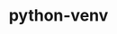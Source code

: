 ---
title: "python-venv"
layout: cache
categories: [package, develop-2025-03-16]
meta: {"compilers": ["apple-clang@=16.0.0", "cce@=18.0.0", "gcc@=10.5.0", "gcc@=11.1.0", "gcc@=11.4.0", "gcc@=12.3.0", "gcc@=13.2.0", "gcc@=13.3.0", "gcc@=7.5.0", "oneapi@=2024.2.1"], "num_specs": 42, "num_specs_by_stack": {"bootstrap-aarch64-darwin": 6, "bootstrap-x86_64-linux-gnu": 8, "build_systems": 1, "data-vis-sdk": 1, "developer-tools-aarch64-linux-gnu": 1, "developer-tools-darwin": 1, "developer-tools-x86_64_v3-linux-gnu": 1, "e4s": 6, "e4s-cray-rhel": 1, "e4s-neoverse-v2": 4, "e4s-oneapi": 5, "e4s-rocm-external": 1, "hep": 1, "ml-darwin-aarch64-mps": 4, "ml-linux-aarch64-cpu": 4, "ml-linux-aarch64-cuda": 4, "ml-linux-x86_64-cpu": 4, "ml-linux-x86_64-cuda": 4, "ml-linux-x86_64-rocm": 4, "radiuss": 3, "root": 42, "tutorial": 2}, "oss": ["centos7", "rhel8", "sequoia", "ubuntu18.04", "ubuntu20.04", "ubuntu22.04", "ubuntu24.04"], "platforms": ["darwin", "linux"], "stacks": ["bootstrap-aarch64-darwin", "bootstrap-x86_64-linux-gnu", "build_systems", "data-vis-sdk", "developer-tools-aarch64-linux-gnu", "developer-tools-darwin", "developer-tools-x86_64_v3-linux-gnu", "e4s", "e4s-cray-rhel", "e4s-neoverse-v2", "e4s-oneapi", "e4s-rocm-external", "hep", "ml-darwin-aarch64-mps", "ml-linux-aarch64-cpu", "ml-linux-aarch64-cuda", "ml-linux-x86_64-cpu", "ml-linux-x86_64-cuda", "ml-linux-x86_64-rocm", "radiuss", "root", "tutorial"], "targets": ["aarch64", "neoverse_v2", "x86_64_v3"], "versions": ["1.0"]}
spec_details: [{"compiler": "gcc@=11.4.0", "hash": "24m2i3toycc7csuub4mk6asvfkbghxo2", "os": "ubuntu22.04", "platform": "linux", "size": "-", "stacks": ["e4s", "root"], "target": "x86_64_v3", "variants": ["build_system=generic"], "versions": ["1.0"]}, {"compiler": "gcc@=10.5.0", "hash": "4tt66t4sl5lxgvk2bqr2ppgnl3jqyf7e", "os": "centos7", "platform": "linux", "size": "-", "stacks": ["developer-tools-x86_64_v3-linux-gnu", "root"], "target": "x86_64_v3", "variants": ["build_system=generic"], "versions": ["1.0"]}, {"compiler": "gcc@=11.4.0", "hash": "5465y42gmpvlxcfc54hpwbhx3p5qwi2w", "os": "ubuntu22.04", "platform": "linux", "size": "-", "stacks": ["e4s-neoverse-v2", "root"], "target": "neoverse_v2", "variants": ["build_system=generic"], "versions": ["1.0"]}, {"compiler": "gcc@=13.2.0", "hash": "5s364w2yme5qlveigb7xfodbtjo2ln6l", "os": "ubuntu24.04", "platform": "linux", "size": "-", "stacks": ["ml-linux-aarch64-cpu", "ml-linux-aarch64-cuda", "root"], "target": "aarch64", "variants": ["build_system=generic"], "versions": ["1.0"]}, {"compiler": "gcc@=13.2.0", "hash": "6qqemfy4o2i34unsjw6olnhfocnnknim", "os": "ubuntu24.04", "platform": "linux", "size": "-", "stacks": ["bootstrap-x86_64-linux-gnu", "root"], "target": "x86_64_v3", "variants": ["build_system=generic"], "versions": ["1.0"]}, {"compiler": "gcc@=11.4.0", "hash": "6wzw5qzdfnlenxw6rlfnwbaczrp36bac", "os": "ubuntu22.04", "platform": "linux", "size": "-", "stacks": ["hep", "root"], "target": "x86_64_v3", "variants": ["build_system=generic"], "versions": ["1.0"]}, {"compiler": "gcc@=13.2.0", "hash": "7o5ufanlzfncd2vobmbd4ogkvvbohw3w", "os": "ubuntu24.04", "platform": "linux", "size": "-", "stacks": ["bootstrap-x86_64-linux-gnu", "root"], "target": "x86_64_v3", "variants": ["build_system=generic"], "versions": ["1.0"]}, {"compiler": "gcc@=7.5.0", "hash": "a2ga2gp2vnhfdfjbbog3g74yksihziys", "os": "ubuntu18.04", "platform": "linux", "size": "-", "stacks": ["radiuss", "root"], "target": "x86_64_v3", "variants": ["build_system=generic"], "versions": ["1.0"]}, {"compiler": "gcc@=13.2.0", "hash": "a2jhqoxelicuczkajwfy5litbyk4ibgk", "os": "ubuntu24.04", "platform": "linux", "size": "-", "stacks": ["ml-linux-aarch64-cpu", "ml-linux-aarch64-cuda", "root"], "target": "aarch64", "variants": ["build_system=generic"], "versions": ["1.0"]}, {"compiler": "apple-clang@=16.0.0", "hash": "amkh6t57t3ledfxgykvxw2vg46sx6s2d", "os": "sequoia", "platform": "darwin", "size": "-", "stacks": ["bootstrap-aarch64-darwin", "root"], "target": "aarch64", "variants": ["build_system=generic"], "versions": ["1.0"]}, {"compiler": "gcc@=11.4.0", "hash": "aqpq7b36x6ef7pzjtsi3mia6sdu3fmag", "os": "ubuntu22.04", "platform": "linux", "size": "-", "stacks": ["e4s", "e4s-rocm-external", "root"], "target": "x86_64_v3", "variants": ["build_system=generic"], "versions": ["1.0"]}, {"compiler": "oneapi@=2024.2.1", "hash": "bz6n72niqtuxfihwjbru5spu5d44phbg", "os": "ubuntu22.04", "platform": "linux", "size": "-", "stacks": ["e4s-oneapi", "root"], "target": "x86_64_v3", "variants": ["build_system=generic"], "versions": ["1.0"]}, {"compiler": "oneapi@=2024.2.1", "hash": "c5v2xcly66pz3jmri32f4nfu7ftxpqfj", "os": "ubuntu22.04", "platform": "linux", "size": "-", "stacks": ["e4s-oneapi", "root"], "target": "x86_64_v3", "variants": ["build_system=generic"], "versions": ["1.0"]}, {"compiler": "gcc@=13.2.0", "hash": "djua3ubjmzjy6nzd7cwquaxjn5w3fzfe", "os": "ubuntu24.04", "platform": "linux", "size": "-", "stacks": ["bootstrap-x86_64-linux-gnu", "ml-linux-x86_64-cpu", "ml-linux-x86_64-cuda", "ml-linux-x86_64-rocm", "root"], "target": "x86_64_v3", "variants": ["build_system=generic"], "versions": ["1.0"]}, {"compiler": "apple-clang@=16.0.0", "hash": "dpvuw466lv33np776mkadxddqfbkzywf", "os": "sequoia", "platform": "darwin", "size": "-", "stacks": ["bootstrap-aarch64-darwin", "developer-tools-darwin", "ml-darwin-aarch64-mps", "root"], "target": "aarch64", "variants": ["build_system=generic"], "versions": ["1.0"]}, {"compiler": "apple-clang@=16.0.0", "hash": "e6umcohvjyip24kw2llv6j3bco6irymv", "os": "sequoia", "platform": "darwin", "size": "-", "stacks": ["bootstrap-aarch64-darwin", "root"], "target": "aarch64", "variants": ["build_system=generic"], "versions": ["1.0"]}, {"compiler": "gcc@=11.4.0", "hash": "fc2i5suef5unrcag26n75647sqvnoyrv", "os": "ubuntu22.04", "platform": "linux", "size": "-", "stacks": ["e4s", "root", "tutorial"], "target": "x86_64_v3", "variants": ["build_system=generic"], "versions": ["1.0"]}, {"compiler": "gcc@=11.4.0", "hash": "ftztkfwz3e3ictv5opsntequ2xstvd46", "os": "ubuntu22.04", "platform": "linux", "size": "-", "stacks": ["e4s", "root"], "target": "x86_64_v3", "variants": ["build_system=generic"], "versions": ["1.0"]}, {"compiler": "gcc@=11.4.0", "hash": "fw3m2hioisd6p2m6j2zhjo54iufipkcr", "os": "ubuntu22.04", "platform": "linux", "size": "-", "stacks": ["e4s", "root"], "target": "x86_64_v3", "variants": ["build_system=generic"], "versions": ["1.0"]}, {"compiler": "oneapi@=2024.2.1", "hash": "hhbc7czievpnvfs5zhpl32qewwnf5j5r", "os": "ubuntu22.04", "platform": "linux", "size": "-", "stacks": ["e4s-oneapi", "root"], "target": "x86_64_v3", "variants": ["build_system=generic"], "versions": ["1.0"]}, {"compiler": "apple-clang@=16.0.0", "hash": "jcti7iaxpxzbhrbenphkruguo3ntlcnn", "os": "sequoia", "platform": "darwin", "size": "-", "stacks": ["bootstrap-aarch64-darwin", "ml-darwin-aarch64-mps", "root"], "target": "aarch64", "variants": ["build_system=generic"], "versions": ["1.0"]}, {"compiler": "apple-clang@=16.0.0", "hash": "jfczvzx5xa6fgxclj7gjdgr52jxi3r7v", "os": "sequoia", "platform": "darwin", "size": "-", "stacks": ["bootstrap-aarch64-darwin", "ml-darwin-aarch64-mps", "root"], "target": "aarch64", "variants": ["build_system=generic"], "versions": ["1.0"]}, {"compiler": "gcc@=13.2.0", "hash": "jl2bjuq5m77dymrmtx6xiela7uliijsj", "os": "ubuntu24.04", "platform": "linux", "size": "-", "stacks": ["bootstrap-x86_64-linux-gnu", "root"], "target": "x86_64_v3", "variants": ["build_system=generic"], "versions": ["1.0"]}, {"compiler": "gcc@=13.2.0", "hash": "jwwhkr5jgyb6uxckfifsopg7laks3l7i", "os": "ubuntu24.04", "platform": "linux", "size": "-", "stacks": ["bootstrap-x86_64-linux-gnu", "root"], "target": "x86_64_v3", "variants": ["build_system=generic"], "versions": ["1.0"]}, {"compiler": "gcc@=13.2.0", "hash": "ljngywxtvau2fve7garhfqikdk566i3m", "os": "ubuntu24.04", "platform": "linux", "size": "-", "stacks": ["ml-linux-aarch64-cpu", "ml-linux-aarch64-cuda", "root"], "target": "aarch64", "variants": ["build_system=generic"], "versions": ["1.0"]}, {"compiler": "gcc@=13.2.0", "hash": "mgrxiyixygmbjethkhiknlcsdmcidbb7", "os": "ubuntu24.04", "platform": "linux", "size": "-", "stacks": ["ml-linux-aarch64-cpu", "ml-linux-aarch64-cuda", "root"], "target": "aarch64", "variants": ["build_system=generic"], "versions": ["1.0"]}, {"compiler": "oneapi@=2024.2.1", "hash": "nj4jotqmwpbbrsqtvwvbpdxzuie53uc4", "os": "ubuntu22.04", "platform": "linux", "size": "-", "stacks": ["e4s-oneapi", "root"], "target": "x86_64_v3", "variants": ["build_system=generic"], "versions": ["1.0"]}, {"compiler": "gcc@=13.2.0", "hash": "o25b5zhhip3wf6qdbhlxg6ysafdbudbg", "os": "ubuntu24.04", "platform": "linux", "size": "-", "stacks": ["bootstrap-x86_64-linux-gnu", "ml-linux-x86_64-cpu", "ml-linux-x86_64-cuda", "ml-linux-x86_64-rocm", "root"], "target": "x86_64_v3", "variants": ["build_system=generic"], "versions": ["1.0"]}, {"compiler": "gcc@=11.4.0", "hash": "o6fjflz3pf7pnaiuwdur7xfmdlfduamo", "os": "ubuntu22.04", "platform": "linux", "size": "-", "stacks": ["e4s-neoverse-v2", "root"], "target": "neoverse_v2", "variants": ["build_system=generic"], "versions": ["1.0"]}, {"compiler": "gcc@=11.4.0", "hash": "oxpjouwwdf32mbjymohmyjse7c5ox3ge", "os": "ubuntu22.04", "platform": "linux", "size": "-", "stacks": ["e4s-neoverse-v2", "root"], "target": "neoverse_v2", "variants": ["build_system=generic"], "versions": ["1.0"]}, {"compiler": "cce@=18.0.0", "hash": "qrqq6dkzq3z35njohb2lrpn3whik55qf", "os": "rhel8", "platform": "linux", "size": "-", "stacks": ["e4s-cray-rhel", "root"], "target": "x86_64_v3", "variants": ["build_system=generic"], "versions": ["1.0"]}, {"compiler": "gcc@=7.5.0", "hash": "rxpcqo44kyzazf7w55fe47yvft2en6tl", "os": "ubuntu18.04", "platform": "linux", "size": "-", "stacks": ["radiuss", "root"], "target": "x86_64_v3", "variants": ["build_system=generic"], "versions": ["1.0"]}, {"compiler": "gcc@=12.3.0", "hash": "seq2mo2hc6ce2te7wj26kcbwkygzhdxd", "os": "ubuntu22.04", "platform": "linux", "size": "-", "stacks": ["root", "tutorial"], "target": "x86_64_v3", "variants": ["build_system=generic"], "versions": ["1.0"]}, {"compiler": "gcc@=13.3.0", "hash": "syu32reoqybl2bj6mg2tegizaqwao7xc", "os": "rhel8", "platform": "linux", "size": "-", "stacks": ["developer-tools-aarch64-linux-gnu", "root"], "target": "aarch64", "variants": ["build_system=generic"], "versions": ["1.0"]}, {"compiler": "oneapi@=2024.2.1", "hash": "tnvao6vzyppamrgfpdxzw5ou3645iqkf", "os": "ubuntu22.04", "platform": "linux", "size": "-", "stacks": ["e4s-oneapi", "root"], "target": "x86_64_v3", "variants": ["build_system=generic"], "versions": ["1.0"]}, {"compiler": "gcc@=11.4.0", "hash": "uedf3lmwl4rwewfptixbdsn67bov5z26", "os": "ubuntu22.04", "platform": "linux", "size": "-", "stacks": ["e4s-neoverse-v2", "root"], "target": "neoverse_v2", "variants": ["build_system=generic"], "versions": ["1.0"]}, {"compiler": "gcc@=13.2.0", "hash": "uejxqs5vjy2zpnmlpluktos3pccn7f6h", "os": "ubuntu24.04", "platform": "linux", "size": "-", "stacks": ["bootstrap-x86_64-linux-gnu", "ml-linux-x86_64-cpu", "ml-linux-x86_64-cuda", "ml-linux-x86_64-rocm", "root"], "target": "x86_64_v3", "variants": ["build_system=generic"], "versions": ["1.0"]}, {"compiler": "apple-clang@=16.0.0", "hash": "wlljjfkx4fnlhtyw3qrpy5rvb6z3fm2i", "os": "sequoia", "platform": "darwin", "size": "-", "stacks": ["bootstrap-aarch64-darwin", "ml-darwin-aarch64-mps", "root"], "target": "aarch64", "variants": ["build_system=generic"], "versions": ["1.0"]}, {"compiler": "gcc@=13.2.0", "hash": "xlkfsvabi3ylgixtn3oxvnhfb4dj2v6e", "os": "ubuntu24.04", "platform": "linux", "size": "-", "stacks": ["bootstrap-x86_64-linux-gnu", "ml-linux-x86_64-cpu", "ml-linux-x86_64-cuda", "ml-linux-x86_64-rocm", "root"], "target": "x86_64_v3", "variants": ["build_system=generic"], "versions": ["1.0"]}, {"compiler": "gcc@=11.1.0", "hash": "z5nhe2dt5jrkhf6ebkgsc7asn5g4rx5l", "os": "ubuntu20.04", "platform": "linux", "size": "-", "stacks": ["data-vis-sdk", "root"], "target": "x86_64_v3", "variants": ["build_system=generic"], "versions": ["1.0"]}, {"compiler": "gcc@=7.5.0", "hash": "zctwzx4m6ajuk4q327hb5bwhhrxr7ene", "os": "ubuntu18.04", "platform": "linux", "size": "-", "stacks": ["build_systems", "radiuss", "root"], "target": "x86_64_v3", "variants": ["build_system=generic"], "versions": ["1.0"]}, {"compiler": "gcc@=11.4.0", "hash": "zwaqkg5onxwi4m3rrqbrurzzvockoxgc", "os": "ubuntu22.04", "platform": "linux", "size": "-", "stacks": ["e4s", "root"], "target": "x86_64_v3", "variants": ["build_system=generic"], "versions": ["1.0"]}]
---